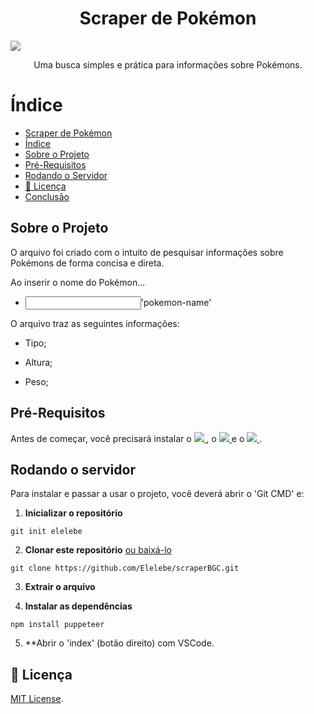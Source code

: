 <h1 align = "center">Scraper de Pokémon</h1>
<img src = 'https://i0.wp.com/multarte.com.br/wp-content/uploads/2019/03/pokemon-png-logo.png?fit=2000%2C736&ssl=1'>
<p align = "center">Uma busca simples e prática para informações sobre Pokémons.</p>

# Índice 
* [Scraper de Pokémon](#scraper-de-pokémon)
* [Índice](#índice)
* [Sobre o Projeto](#sobre-o-projeto)
* [Pré-Requisitos](#pré-requisitos)
* [Rodando o Servidor](#rodando-o-servidor)
* [📝 Licença](#-licença)
* [Conclusão](#conclusão)

<h2>Sobre o Projeto</h2>
 
<p>O arquivo foi criado com o intuito de pesquisar informações sobre Pokémons de forma concisa e direta.</p>
<p>Ao inserir o nome do Pokémon...</p>

<ul>
 <li>
  <input type = "text">'pokemon-name'</input>
 </li>
</ul>
            
<p>O arquivo traz as seguintes informações:<p>
 
 <ul>
  <li>
   <p>Tipo;</p>
  </li>
  <li>
   <p>Altura;</p>
  </li>
  <li>
   <p>Peso;</p>
  </li>
 </ul>
 
 <h2>Pré-Requisitos</h2>

<p>Antes de começar, você precisará instalar o 

<a href = 'https://nodejs.org/en/download/'>
 <img src = 'https://img.shields.io/badge/node-js-brightgreen'>
 </a>
 , o 
 <a href = 'https://git-scm.com'>
  <img src = 'https://img.shields.io/badge/Git-v2.39.0-orange'>
 </a>
 e o
 <a href = 'https://code.visualstudio.com'>
  <img src = 'https://img.shields.io/badge/VS-Code-blue'>
 </a>.<p>
 
 <h2>Rodando o servidor</h2>

Para instalar e passar a usar o projeto, você deverá abrir o 'Git CMD' e:

1. **Inicializar o repositório**

  ```shell
  git init elelebe
  ```
  
2. **Clonar este repositório** <a href = https://github.com/Elelebe/scraperBGC/archive/refs/heads/main.zip>ou baixá-lo</a>

 ```shell
 git clone https://github.com/Elelebe/scraperBGC.git
 ```
 
3. **Extrair o arquivo**

4. **Instalar as dependências**

```shell
npm install puppeteer
```
5. **Abrir o 'index' (botão direito) com VSCode.

## 📝 Licença

[MIT License](./LICENSE).
